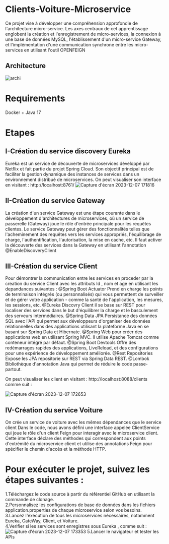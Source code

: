 # Clients-Voiture-Microservice
Ce projet vise à développer une compréhension approfondie de l'architecture micro-service. Les axes centraux de cet apprentissage englobent la création et l'enregistrement de micro-services, la connexion à une base de données MySQL, l'établissement d'un micro-service Gateway, et l'implémentation d'une communication synchrone entre les micro-services en utilisant l'outil OPENFEIGN
## Architecture
![archi](https://github.com/Helk20/Feign-client-Microservice/assets/92260626/e8642a3c-ee6a-412b-abfc-16d405cd57c1)
# Requirements 
Docker + Java 17
# Etapes
## I-Création du service discovery Eureka
Eureka est un service de découverte de microservices développé par Netflix et fait partie du projet Spring Cloud. Son objectif principal est de faciliter la gestion dynamique des instances de services dans un environnement distribué de microservices.
On peut visualiser son interface en visitant : http://localhost:8761/
![Capture d'écran 2023-12-07 171816](https://github.com/Helk20/Feign-client-Microservice/assets/92260626/594197b2-78fa-4b25-a281-2df827fb6906)
## II-Création du service Gateway
La création d'un service Gateway est une étape courante dans le développement d'architectures de microservices, où un service de passerelle (Gateway) joue le rôle d'entrée principale pour les requêtes clientes. Le service Gateway peut gérer des fonctionnalités telles que l'acheminement des requêtes vers les services appropriés, l'équilibrage de charge, l'authentification, l'autorisation, la mise en cache, etc.
Il faut activer la découverte des services dans la Gateway en utilisant l'annotation @EnableDiscoveryClient
## III-Création du service Client
Pour démontrer la communication entre les services en proceder par la creation du service Client avec les attributs Id , nom et age en utilisant les depandances suivantes :
@Spring Boot Actuator Prend en charge les points de terminaison intégrés (ou personnalisés) qui vous permettent de surveiller et de gérer votre application - comme la santé de l'application, les mesures, les sessions, etc.
@Eureka Discovry Client il se base sur REST pour localiser des services dans le but d'équilibrer la charge et le basculement des serveurs intermédiaires.
@Spring Data JPA Persistance des données SQL avec l'API qui permet aux développeurs d'organiser des données relationnelles dans des applications utilisant la plateforme Java en se basant sur Spring Data et Hibernate.
@Spring Web pour créer des applications web en utilisant Spring MVC. Il utilise Apache Tomcat comme conteneur intégré par défaut.
@Spring Boot Devtools Offre des redémarrages rapides des applications, LiveReload, et des configurations pour une expérience de développement améliorée.
@Rest Repositories Expose les JPA repositorie sur REST via Spring Data REST.
@Lombok Bibliothèque d'annotation Java qui permet de réduire le code passe-partout.

On peut visualiser les client en visitant : http://localhost:8088/clients comme suit :

![Capture d'écran 2023-12-07 172653](https://github.com/Helk20/Feign-client-Microservice/assets/92260626/6fd94db8-cc56-46db-bdae-31a7da605cfd)
## IV-Création du service Voiture 
On crée un service de voiture avec les mêmes dépendances que le service client 
Dans le code, nous avons défini une interface appelée ClientService qui joue le rôle d'un client Feign pour interagir avec le microservice client. Cette interface déclare des méthodes qui correspondent aux points d'extrémité du microservice client et utilise des annotations Feign pour spécifier le chemin d'accès et la méthode HTTP.
# Pour exécuter le projet, suivez les étapes suivantes :
1.Téléchargez le code source à partir du référentiel GitHub en utilisant la commande de clonage.
</br>
2.Personnalisez les configurations de base de données dans les fichiers application.properties de chaque microservice selon vos besoins.
</br>
3.Lancez l'exécution de tous les microservices nécessaires, notamment Eureka, GateWay, Client, et Voiture.
</br>
4.Verifier si les services sont enregistres sous Eureka , comme suit :
![Capture d'écran 2023-12-07 173353](https://github.com/Helk20/Feign-client-Microservice/assets/92260626/82e2afe5-67c2-406e-8552-97b426fa931a)
5.Lancer le navigateur et tester les APIs



